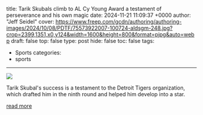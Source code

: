 title: Tarik Skubals climb to AL Cy Young Award a testament of perseverance and his own magic
date: 2024-11-21 11:09:37 +0000
author: "Jeff Seidel"
cover: https://www.freep.com/gcdn/authoring/authoring-images/2024/10/08/PDTF/75573922007-100724-aldsgm-248.jpg?crop=2399,1351,x0,y124&width=1600&height=800&format=pjpg&auto=webp
draft: false
top: false
type: post
hide: false
toc: false
tags:
  - Sports
categories:
  - sports
---

![](https://www.freep.com/gcdn/authoring/authoring-images/2024/10/08/PDTF/75573922007-100724-aldsgm-248.jpg?crop=2399,1351,x0,y124&width=1600&height=800&format=pjpg&auto=webp)

Tarik Skubal's success is a testament to the Detroit Tigers organization, which drafted him in the ninth round and helped him develop into a star.

[read more](https://www.freep.com/story/sports/mlb/tigers/2024/11/21/detroit-tigers-tarik-skubal-american-league-cy-young-award-steal/76460231007/)
